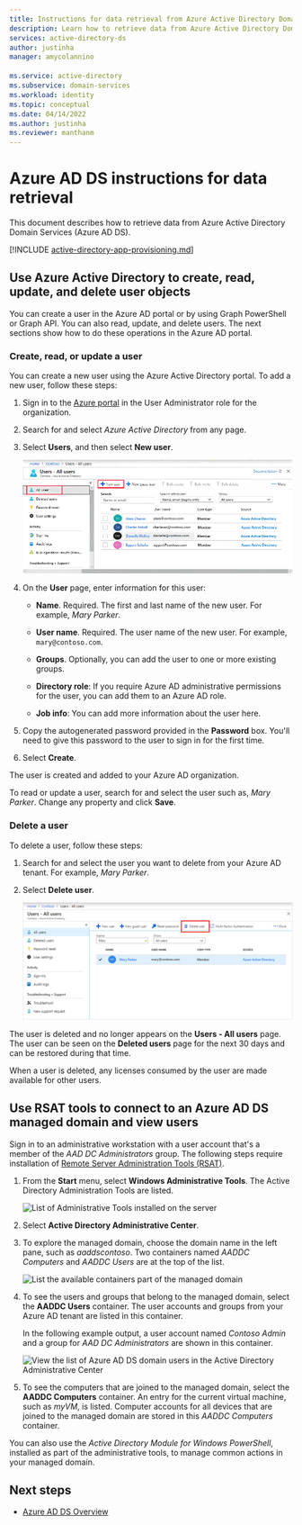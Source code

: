 ```yaml
---
title: Instructions for data retrieval from Azure Active Directory Domain Services | Microsoft Docs
description: Learn how to retrieve data from Azure Active Directory Domain Services (Azure AD DS).
services: active-directory-ds
author: justinha
manager: amycolannino

ms.service: active-directory
ms.subservice: domain-services
ms.workload: identity
ms.topic: conceptual
ms.date: 04/14/2022
ms.author: justinha
ms.reviewer: manthanm
---
```


# Azure AD DS instructions for data retrieval

This document describes how to retrieve data from Azure Active Directory Domain Services (Azure AD DS).

[!INCLUDE [active-directory-app-provisioning.md](../../includes/gdpr-intro-sentence.md)]

## Use Azure Active Directory to create, read, update, and delete user objects

You can create a user in the Azure AD portal or by using Graph PowerShell or Graph API. You can also read, update, and delete users. The next sections show how to do these operations in the Azure AD portal. 

### Create, read, or update a user

You can create a new user using the Azure Active Directory portal.
To add a new user, follow these steps:

1. Sign in to the [Azure portal](https://portal.azure.com/) in the User Administrator role for the organization.

1. Search for and select *Azure Active Directory* from any page.

1. Select **Users**, and then select **New user**.

    ![Add a user through Users - All users in Azure AD](./media/tutorial-create-management-vm/add-user-in-users-all-users.png)

1. On the **User** page, enter information for this user:

   - **Name**. Required. The first and last name of the new user. For example, *Mary Parker*.

   - **User name**. Required. The user name of the new user. For example, `mary@contoso.com`.

   - **Groups**. Optionally, you can add the user to one or more existing groups. 

   - **Directory role**: If you require Azure AD administrative permissions for the user, you can add them to an Azure AD role. 

   - **Job info**: You can add more information about the user here.

1. Copy the autogenerated password provided in the **Password** box. You'll need to give this password to the user to sign in for the first time.

1. Select **Create**.

The user is created and added to your Azure AD organization.

To read or update a user, search for and select the user such as, _Mary Parker_. Change any property and click **Save**. 

### Delete a user

To delete a user, follow these steps:

1. Search for and select the user you want to delete from your Azure AD tenant. For example, _Mary Parker_.

1. Select **Delete user**.

   ![Users - All users page with Delete user highlighted](./media/tutorial-create-management-vm/delete-user-all-users-blade.png)


The user is deleted and no longer appears on the **Users - All users** page. The user can be seen on the **Deleted users** page for the next 30 days and can be restored during that time. 

When a user is deleted, any licenses consumed by the user are made available for other users.

## Use RSAT tools to connect to an Azure AD DS managed domain and view users

Sign in to an administrative workstation with a user account that's a member of the *AAD DC Administrators* group. The following steps require installation of [Remote Server Administration Tools (RSAT)](tutorial-create-management-vm.md#install-active-directory-administrative-tools).

1. From the **Start** menu, select **Windows Administrative Tools**. The Active Directory Administration Tools are listed.

    ![List of Administrative Tools installed on the server](./media/tutorial-create-management-vm/list-admin-tools.png)

1. Select **Active Directory Administrative Center**.
1. To explore the managed domain, choose the domain name in the left pane, such as *aaddscontoso*. Two containers named *AADDC Computers* and *AADDC Users* are at the top of the list.

    ![List the available containers part of the managed domain](./media/tutorial-create-management-vm/active-directory-administrative-center.png)

1. To see the users and groups that belong to the managed domain, select the **AADDC Users** container. The user accounts and groups from your Azure AD tenant are listed in this container.

    In the following example output, a user account named *Contoso Admin* and a group for *AAD DC Administrators* are shown in this container.

    ![View the list of Azure AD DS domain users in the Active Directory Administrative Center](./media/tutorial-create-management-vm/list-azure-ad-users.png)

1. To see the computers that are joined to the managed domain, select the **AADDC Computers** container. An entry for the current virtual machine, such as *myVM*, is listed. Computer accounts for all devices that are joined to the managed domain are stored in this *AADDC Computers* container.

You can also use the *Active Directory Module for Windows PowerShell*, installed as part of the administrative tools, to manage common actions in your managed domain.

## Next steps
* [Azure AD DS Overview](overview.md)

